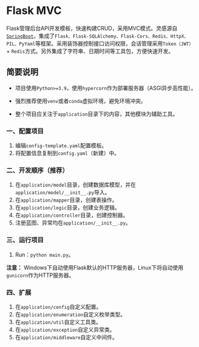 # Flask MVC

Flask管理后台API开发模板，快速构建CRUD，采用MVC模式。灵感源自[`SpringBoot`](https://spring.io/)，集成了`Flask、Flask-SQLAlchemy、Flask-Cors、Redis、HttpX、PIL、PyYaml`等框架。采用装饰器控制接口访问权限，会话管理采用`Token（JWT）` + `Redis`方式。另外集成了字符串、日期时间等工具包，方便快速开发。

## 简要说明

- 项目使用`Python>=3.9`，使用`hypercorn`作为部署服务器（ASGI异步高性能）。
 
- 强烈推荐使用`venv`或者`conda`虚拟环境，避免环境冲突。

- 整个项目应关注于`application`目录下的内容，其他模块为辅助工具。

### 一、配置项目

1. 编辑`config-template.yaml`配置模板。
2. 将配置信息复制到`config.yaml`（新建）中。

### 二、开发顺序（推荐）

1. 在`application/model`目录，创建数据库模型，并在`application/model/__init__.py`导入。
2. 在`application/mapper`目录，创建表操作。
3. 在`application/logic`目录，创建业务逻辑。
4. 在`application/controller`目录，创建控制器。
5. 注册蓝图、异常均在`application/__init__.py`。

### 三、运行项目

1. Run：`python main.py`。

**注意：** Windows下自动使用Flask默认的HTTP服务器，Linux下将自动使用`gunicorn`作为HTTP服务器。

### 四、扩展

1. 在`application/config`自定义配置。
2. 在`application/enumeration`自定义枚举类型。
3. 在`application/util`自定义工具类。
4. 在`application/exception`自定义异常类。
5. 在`application/middleware`自定义中间件。